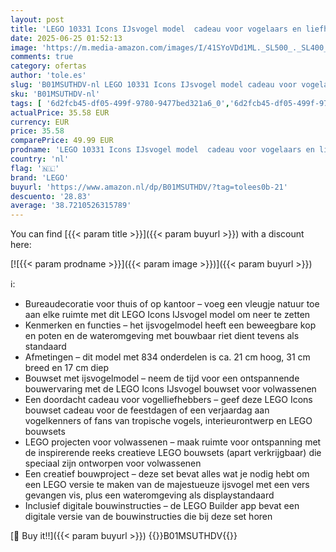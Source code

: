 ```yaml
---
layout: post
title: 'LEGO 10331 Icons IJsvogel model  cadeau voor vogelaars en liefhebbers van ornithologie  creatieve bouwset voor volwassenen  bureaudecoratie voor thuis en kantoor  een ontspannend project'
date: 2025-06-25 01:52:13
image: 'https://m.media-amazon.com/images/I/41SYoVDd1ML._SL500_._SL400_.jpg'
comments: true
category: ofertas
author: 'tole.es'
slug: 'B01MSUTHDV-nl LEGO 10331 Icons IJsvogel model cadeau voor vogelaars en...'
sku: 'B01MSUTHDV-nl'
tags: [ '6d2fcb45-df05-499f-9780-9477bed321a6_0','6d2fcb45-df05-499f-9780-9477bed321a6_5201','6d2fcb45-df05-499f-9780-9477bed321a6_5301','8','Arborist Merchandising Root','Bouw- & constructiespeelgoed','LEGO','Self Service','Special Features Stores','Speelgoed & spellen','Speelgoedbouwsets','lego','🇳🇱', ]
actualPrice: 35.58 EUR
currency: EUR
price: 35.58
comparePrice: 49.99 EUR
prodname: 'LEGO 10331 Icons IJsvogel model  cadeau voor vogelaars en liefhebbers van ornithologie  creatieve bouwset voor volwassenen  bureaudecoratie voor thuis en kantoor  een ontspannend project'
country: 'nl'
flag: '🇳🇱'
brand: 'LEGO'
buyurl: 'https://www.amazon.nl/dp/B01MSUTHDV/?tag=tolees0b-21'
descuento: '28.83'
average: '38.7210526315789'
---
```


You can find [{{< param title >}}]({{< param buyurl >}}) with a discount here:

[![{{< param prodname >}}]({{< param image >}})]({{< param buyurl >}})

ℹ️:

- Bureaudecoratie voor thuis of op kantoor – voeg een vleugje natuur toe aan elke ruimte met dit LEGO Icons IJsvogel model om neer te zetten
- Kenmerken en functies – het ijsvogelmodel heeft een beweegbare kop en poten en de wateromgeving met bouwbaar riet dient tevens als standaard
- Afmetingen – dit model met 834 onderdelen is ca. 21 cm hoog, 31 cm breed en 17 cm diep
- Bouwset met ijsvogelmodel – neem de tijd voor een ontspannende bouwervaring met de LEGO Icons IJsvogel bouwset voor volwassenen
- Een doordacht cadeau voor vogelliefhebbers – geef deze LEGO Icons bouwset cadeau voor de feestdagen of een verjaardag aan vogelkenners of fans van tropische vogels, interieurontwerp en LEGO bouwsets
- LEGO projecten voor volwassenen – maak ruimte voor ontspanning met de inspirerende reeks creatieve LEGO bouwsets (apart verkrijgbaar) die speciaal zijn ontworpen voor volwassenen
- Een creatief bouwproject – deze set bevat alles wat je nodig hebt om een LEGO versie te maken van de majestueuze ijsvogel met een vers gevangen vis, plus een wateromgeving als displaystandaard
- Inclusief digitale bouwinstructies – de LEGO Builder app bevat een digitale versie van de bouwinstructies die bij deze set horen

[🛒 Buy it!!]({{< param buyurl >}})
{{<world>}}B01MSUTHDV{{</world>}}
